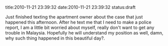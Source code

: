 title:2010-11-21 23:39:32
date:2010-11-21 23:39:32
status:draft

<p>Just finished texting the apartment owner about the case that just happened this afternoon. After he text me that I need to make a police report, I am a little bit worried about myself, really don't want to get any trouble in Malaysia. Hopefully he will understand my position as well, damn, why such thing happened in this beautiful day?.</p>&#13;
 